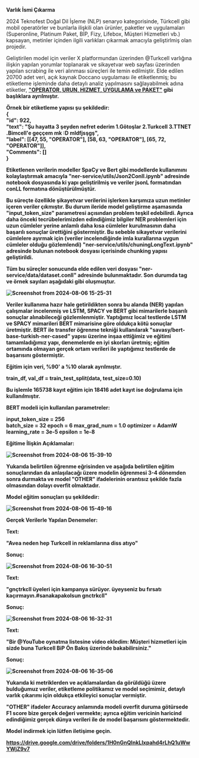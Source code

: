 <B>Varlık İsmi Çıkarma</b>

2024 Teknofest Doğal Dil İşleme (NLP) senaryo kategorisinde, Türkcell gibi mobil operatörler ve bunlarla ilişkili olan ürünler, paketler ve uygulamaları  (Superonline, Platinum Paket, BİP, Fizy, Lifebox, Müşteri Hizmetleri vb.) kapsayan, metinler içinden ilgili varlıkları çıkarmak amacıyla geliştirlmiş olan projedir.

Geliştirilen model için veriler X platformundan üzerinden @Turkcell varlığına ilişkin yapılan yorumlar toplanarak ve sikayetvar web sayfası üzerinden yapılan scrabing ile veri alınması süreçleri ile temin edilmiştir. Elde edilen 20700 adet veri, açık kaynak Doccano uygulaması ile etiketlenmiş; bu etiketleme işleminde daha detaylı analiz yapılmasını sağlayabilmek adına etiketler, <b><u>"OPERATOR, URUN, HIZMET, UYGULAMA ve PAKET"</u><b> gibi başlıklara ayrılmıştır.

Örnek bir etiketleme yapısı şu şekildedir: <br>
{<br>
  "id": 922, <br>
  "text": "Şu hayatta 3 şeyden nefret ederim 1.Götoşlar 2.Turkcell 3.TTNET .Bimcell'e geççem mk :D mldfjsşgş", <br>
  "label": [[47, 55, "OPERATOR"], [58, 63, "OPERATOR"], [65, 72, "OPERATOR"]], <br>
  "Comments": []<br>
}<br>

Etiketlenen verilerin modeller SpaCy ve Bert gibi modellerde kullanımını kolaylaştırmak amacıyla "ner-service/utils/Json2Conll.ipynb" adresinde notebook dosyasında ki yapı geliştirilmiş ve veriler jsonL formatından conLL formatına dönüştürülmüştür.

Bu süreçte özellikle şikayetvar verilerini işlerken karşımıza uzun metinler içeren veriler çıkmıştır. Bu durum ileride model geliştirme aşamasında "input_token_size" parametresi açısından problem teşkil edebilirdi. Ayrıca daha önceki tecrübelerimizden edindiğimiz bilgiler NER problemleri için uzun cümleler yerine anlamlı daha kısa cümleler kurulmasının daha başarılı sonuçlar ürettiğini göstermiştir. Bu sebeble sikayetvar verilerini cümlelere ayırmak için (veriler incelendiğinde imla kurallarına uygun cümleler olduğu gözlemlendi) "ner-service/utils/chuningLongText.ipynb" adresinde bulunan notebook dosyası içerisinde chunking yapısı geliştirildi.

Tüm bu süreçler sonucunda elde edilen veri dosyası "ner-service/data/dataset.conll" adresinde bulunmaktadır. Son durumda tag ve örnek sayıları aşağıdaki gibi oluşmuştur.

![Screenshot from 2024-08-06 15-25-31](https://github.com/user-attachments/assets/65f6d1c0-74a3-46d2-ac25-a0693ab6afcd)

Veriler kullanıma hazır hale getirildikten sonra bu alanda (NER) yapılan çalışmalar incelenmiş ve LSTM, SPACY ve BERT gibi mimarilerle başarılı sonuçlar alınabileceği gözlemlenmiştir. Yaptığımız local testlerde LSTM ve SPACY mimarileri BERT mimarisine göre oldukça kötü sonuçlar üretmiştir. BERT ile transfer öğrenme tekniği kullanılarak "savasy/bert-base-turkish-ner-cased" yapısı üzerine inşaa ettiğimiz ve eğitimi tamamladığımız yapı, denemelerde en iyi skorları üretmiş; eğitim ortamında olmayan gerçek ortam verileri ile yaptığımız testlerde de başarısını göstermiştir.

Eğitim için veri, %90' a %10 olarak ayrılmıştır.

train_df, val_df = train_test_split(data, test_size=0.10)

Bu işlemle 165738 kayıt eğitim için 18416 adet kayıt ise doğrulama için kullanılmıştır.

BERT modeli için kullanılan parametreler:

input_token_size = 256  
batch_size = 32
epoch = 6
max_grad_num = 1.0
optimizer = AdamW
learning_rate = 3e-5
epsilon = 1e-8

Eğitime İlişkin Açıklamalar:

![Screenshot from 2024-08-06 15-39-10](https://github.com/user-attachments/assets/38a6d53f-c334-4c9e-9ff0-d3e95a408029)

Yukarıda belirtilen öğrenme eğrisinden ve aşağıda belirtilen eğitim sonuçlarından da anlaşılacağı üzere modelin öğrenmesi 3-4 dönemden sonra durmakta ve model "OTHER" ifadelerinin orantısız şekilde fazla olmasından dolayı overfit olmaktadır. 

Model eğitim sonuçları şu şekildedir:

![Screenshot from 2024-08-06 15-49-16](https://github.com/user-attachments/assets/a62c8e8e-2b72-4ada-b6b7-aac0a73885e1)


Gerçek Verilerle Yapılan Denemeler:

Text: 

"Avea neden hep Turkcell in reklamlarına diss atıyo"

Sonuç:

![Screenshot from 2024-08-06 16-30-51](https://github.com/user-attachments/assets/ec52f601-2066-4e2c-a9e6-565d05e12799)

Text:

"gnçtrkcll üyeleri için kampanya sürüyor. üyeyseniz bu fırsatı kaçırmayın.#sanakapakolsun gnctrkcll"

Sonuç:

![Screenshot from 2024-08-06 16-32-31](https://github.com/user-attachments/assets/9d41355d-5345-429f-9bc4-94a0e2faef00)


Text:

"Bir @YouTube oynatma listesine video ekledim: Müşteri hizmetleri için sizde buna Turkcell BiP Ön Bakış üzerinde bakabilirsiniz."

Sonuç:

![Screenshot from 2024-08-06 16-35-06](https://github.com/user-attachments/assets/2a9780c4-5c8c-4e78-bbae-587709e86f7b)


Yukarıda ki metriklerden ve açıklamalardan da görüldüğü üzere bulduğumuz veriler, etiketleme politikamız ve model seçimimiz, detaylı varlık çıkarımı için oldukça etkileyici sonuçlar vermiştir.

"OTHER" ifadeler Accuracy anlamında modeli overfit duruma  götürsede F1 score bize gerçek değeri vermekte; ayrıca eğitim vericinin haricind edindiğimiz gerçek dünya verileri ile de model başarısını göstermektedir.


Model indirmek için lütfen iletişime geçin.

https://drive.google.com/drive/folders/1H0nGnQlnkLIxpahd4rLhQ1uWwYWjZ9v7








